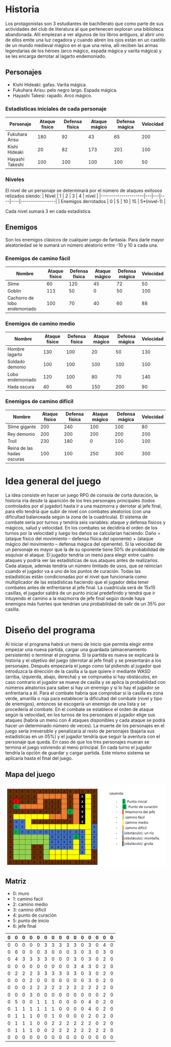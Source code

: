 # Historia
Los protagonistas son 3 estudiantes de bachillerato que como parte de sus actividades del club de literatura al que pertenecen exploran una biblioteca abandonada. Allí empiezan a ver algunos de los libros antiguos, al abrir uno de ellos emite una luz cegadora y cuando abren los ojos están en un castillo de un mundo medieval mágico en el que una reina, allí reciben las armas legendarias de los héroes (arco mágico, espada mágica y varita mágica) y se les encarga derrotar al lagarto endemoniado.
## Personajes
- Kishi Hideaki: gafas. Varita mágica.
- Fukuhara Arisu: pelo negro largo. Espada mágica.
- Hayashi Takesi: rapado. Arco mágico.

### Estadísticas iniciales de cada personaje
| Personaje       | Ataque físico | Defensa física | Ataque mágico | Defensa mágica | Velocidad |
|-----------------|---------------|----------------|---------------|----------------|-----------|
| Fukuhara Arisu  | 180           | 92             | 43            | 65             | 200       |
| Kishi Hideaki   | 20            | 82             | 173           | 201            | 100       |
| Hayashi Takeshi | 100           | 100            | 100           | 100            | 50        |

### Niveles
El nivel de un personaje se determinará por el número de ataques exitosos relizados siendo:
| Nivel               | 1 | 2 | 3  | 4  | nivel           |
|---------------------|---|---|----|----|-----------------|
| Enemigos derrotados | 0 | 5 | 10 | 15 | 5\*\(nivel\-1\) |

Cada nivel sumará 3 en cada estadística.


## Enemigos
Son los enemigos clásicos de cualquier juego de fantasia. Para darle mayor aleatoriedad se le sumará un número aleatorio entre -10 y 10 a cada una.
### Enemigos de camino fácil
| Nombre                       | Ataque físico | Defensa física | Ataque mágico | Defensa mágica | Velocidad |
|------------------------------|---------------|----------------|---------------|----------------|-----------|
| Slime                        | 60            | 120            | 45            | 72             | 50        |
| Goblin                       | 113           | 50             | 0             | 50             | 100       |
| Cachorro de lobo endemoniado | 100           | 70             | 40            | 60             | 88        |


### Enemigos de camino medio
| Nombre           | Ataque físico | Defensa física | Ataque mágico | Defensa mágica | Velocidad |
|------------------|---------------|----------------|---------------|----------------|-----------|
| Hombre lagarto   | 130           | 100            | 20            | 50             | 130       |
| Soldado demonio  | 100           | 100            | 100           | 100            | 100       |
| Lobo endemoniado | 120           | 100            | 80            | 70             | 140       |
| Hada oscura      | 40            | 60             | 150           | 200            | 90        |


### Enemigos de camino difícil
| Nombre                     | Ataque físico | Defensa física | Ataque mágico | Defensa mágica | Velocidad |
|----------------------------|---------------|----------------|---------------|----------------|-----------|
| Slime gigante              | 200           | 240            | 100           | 100            | 80        |
| Rey demonio                | 200           | 200            | 200           | 200            | 200       |
| Troll                      | 230           | 180            | 0             | 100            | 100       |
| Reina de las hadas oscuras | 100           | 100            | 250           | 300            | 300       |


# Idea general del juego
La idea consiste en hacer un juego RPG de consola de corta duración, la historia iría desde la aparición de los tres personajes principales (todos controlados por el jugador) hasta ir a una mazmorra y derrotar al jefe final, para ello tendría que subir de nivel con combates aleatorios (con una dificultad balanceada según la zona de la cuadrícula).
El sistema de combate sería por turnos y tendría seis variables: ataque y defensa físicos y mágicos, salud y velocidad. En los combates se decidiría el orden de los turnos por la velocidad y luego los daños se calcularían haciendo:
Daño = (ataque físico del movimiento – defensa física del oponente) + (ataque mágico del movimiento – defensa mágica del openente).
Si la velocidad de un personaje es mayor que la de su oponente tiene 50% de probabilidad de esquivar el ataque.
El jugador tendría un menú para elegir entre cuatro ataques y podría ver las estadísticas de sus ataques antes de realizarlos. Cada ataque, además tendría un número limitado de usos, que se reinician cuando el jugador va a uno de los puntos de curación.
Todas las estadísticas están condicionadas por el nivel que funcionaría como multiplicador de las estadísticas haciendo que el jugador deba tener combates antes de enfrentarse al jefe final.
La cuadrícula será de 15x15 casillas, el jugador saldrá de un punto inicial predefinido y tendrá que ir intuyendo el camino a la mazmorra de jefe final según donde haya enemigos más fuertes que tendrían una probabilidad de salir de un 35% por casilla.

# Diseño del programa
Al iniciar el programa habrá un menú de inicio que permita elegir entre empezar una nueva partida, cargar una guardada (almacenamiento persistente) o terminar el programa.
Si la partida es nueva se explicará la historia y el objetivo del juego (derrotar al jefe final) y se presentarán a los personajes.
Después empezaría el juego como tal pidiendo al jugador que introduzca la dirección de la casilla a la que quiere ir mediante WASD (arriba, izquierda, abajo, derecha) y se comprueba si hay obstáculos, en caso contrario el jugador se mueve de casilla y se aplica la probabilidad con números aleatorios para saber si hay un enemigo y si lo hay el jugador se enfrentaría a él. Para el combate habría que comprobar si la casilla es zona verde, amarilla o roja para establecer la dificultad del combate (nivel y tipo de enemigos), entonces se escogería un enemigo de una lista y se procedería al combate. En el combate se establece el orden de ataque según la velocidad, en los turnos de los personajes el jugador elige sus ataques (habría un menú con 4 ataques disponibles y cada ataque se podrá hacer un determinado número de veces).
La muerte de los personajes en el juego sería irreversible y penalizaría al resto de personajes (bajaría sus estadísticas en un 05%) y el jugador tendría que seguir la aventura con el personaje que queda. En caso de que los tres personajes mueran se termina el juego volviendo al menú principal.
En cada turno el jugador tendría la opción de guardar y cargar partida.
Este mismo sistema se aplicaría hasta el final del juego.

## Mapa del juego

![Esquema del mapa](/mapa.png)
## Matriz
- 0: muro
- 1: camino facil
- 2: camino medio
- 3: camino dificil
- 4: punto de curación
- 5: punto de inicio
- 6: jefe final

| 0 | 0 | 0 | 0 | 0 | 0 | 0 | 0 | 0 | 0 | 0 | 0 | 0 | 0 | 0 |
|---|---|---|---|---|---|---|---|---|---|---|---|---|---|---|
| 0 | 0 | 0 | 0 | 0 | 3 | 3 | 3 | 3 | 3 | 0 | 3 | 0 | 4 | 0 |
| 0 | 6 | 0 | 0 | 0 | 3 | 0 | 0 | 0 | 3 | 0 | 3 | 0 | 3 | 0 |
| 0 | 4 | 3 | 3 | 3 | 3 | 0 | 0 | 0 | 3 | 0 | 3 | 0 | 2 | 0 |
| 0 | 0 | 0 | 0 | 0 | 0 | 0 | 0 | 0 | 3 | 4 | 3 | 0 | 2 | 0 |
| 0 | 2 | 2 | 2 | 3 | 3 | 3 | 3 | 3 | 3 | 0 | 3 | 0 | 2 | 0 |
| 0 | 0 | 0 | 2 | 0 | 0 | 0 | 0 | 0 | 0 | 0 | 3 | 0 | 2 | 0 |
| 0 | 0 | 0 | 2 | 2 | 2 | 2 | 2 | 2 | 2 | 2 | 2 | 2 | 2 | 0 |
| 0 | 0 | 0 | 3 | 0 | 0 | 0 | 0 | 0 | 0 | 0 | 0 | 0 | 2 | 0 |
| 0 | 5 | 0 | 0 | 1 | 1 | 1 | 0 | 0 | 0 | 0 | 4 | 0 | 2 | 0 |
| 0 | 1 | 1 | 1 | 1 | 1 | 1 | 0 | 0 | 0 | 0 | 4 | 0 | 2 | 0 |
| 0 | 1 | 1 | 1 | 0 | 0 | 1 | 0 | 0 | 0 | 0 | 2 | 0 | 2 | 0 |
| 0 | 1 | 1 | 1 | 0 | 0 | 2 | 2 | 2 | 2 | 2 | 2 | 0 | 2 | 0 |
| 0 | 1 | 1 | 1 | 0 | 0 | 2 | 2 | 2 | 2 | 2 | 2 | 2 | 2 | 0 |
| 0 | 0 | 0 | 0 | 0 | 0 | 0 | 0 | 0 | 0 | 0 | 0 | 0 | 0 | 0 |
